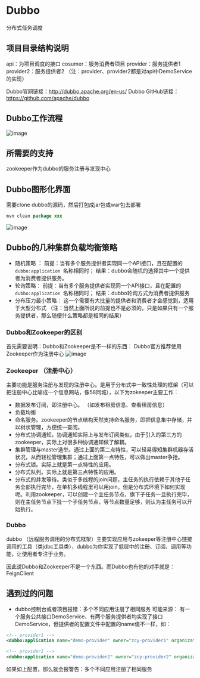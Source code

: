 # Dubbo

分布式任务调度

## 项目目录结构说明

api：为项目调度的接口
cosumer：服务消费者项目
provider：服务提供者1
provider2：服务提供者2
（注：provider、provider2都是对api中DemoService的实现）

Dubbo官网链接：http://dubbo.apache.org/en-us/
Dubbo GitHub链接：https://github.com/apache/dubbo

## Dubbo工作流程

![image](img\architecture.png)

## 所需要的支持

zookeeper作为dubbo的服务注册与发现中心

## Dubbo图形化界面

需要clone dubbo的源码，然后打包成jar包或war包去部署

```java
mvn clean package xxx
```

![image](img\dubbo控制台.jpg)

## Dubbo的几种集群负载均衡策略

- 随机策略 ： 
  前提：当有多个服务提供者实现同一个API接口，且在配置的`dubbo:application `名称相同时；
  结果：dubbo会随机的选择其中一个提供者为消费者提供服务。
- 轮询策略：
  前提：当有多个服务提供者实现同一个API接口，且在配置的`dubbo:application `名称相同时；
  结果：dubbo轮询方式为消费者提供服务
- 分布压力最小策略：
  这一个需要有大批量的提供者和消费者才会感觉到，适用于大型分布式
  （注：当然上面所说的前提也不是必须的，只是如果只有一个服务提供者，那么随便什么策略都是相同的结果）

### Dubbo和Zookeeper的区别

首先需要说明：Dubbo和Zookeeper是不一样的东西：
Dubbo官方推荐使用Zookeeper作为注册中心
![image](img\zook.jpg)

### Zookeeper （注册中心）

主要功能是服务注册与发现的注册中心。是用于分布式中一致性处理的框架（可以把注册中心比喻成一个信息网站，像58同城），以下为zokeeper主要工作：

- 数据发布订阅，即注册中心。 （如发布租房信息、查看租房信息）
- 负载均衡
- 命名服务。zookeeper的节点结构天然支持命名服务，即把信息集中存储，并以树状管理，方便统一查阅。
- 分布式协调通知。协调通知实际上与发布订阅类似，由于引入的第三方的zookeeper，实际上对很多种协调通知做了解耦。
- 集群管理与master选举。通过上面的第二点特性，可以轻易得知集群机器存活状况，从而轻松管理集群；通过上面第一点特性，可以做出master争抢。
- 分布式锁。实际上就是第一点特性的应用。
- 分布式队列。实际上就是第三点特性的应用。
- 分布式的并发等待。类似于多线程的join问题，主任务的执行依赖于其他子任务全部执行完毕，在单机多线程里可以用join，但是分布式环境下如何实现呢。利用zookeeper，可以创建一个主任务节点，旗下子任务一旦执行完毕，则在主任务节点下挂一个子任务节点，等节点数量足够，则认为主任务可以开始执行。

### Dubbo 

dubbo （远程服务调用的分布式框架）主要实现应用与zokeeper等注册中心链接调用的工具（类jdbc工具类），dubbo为你实现了低层中的注册、订阅、调用等功能，让使用者专注于业务。

因此说Dubbo和Zookeeper不是一个东西。而Dubbo也有他的对手就是：FeignClient

## 遇到过的问题

- dubbo控制台或者项目报错：多个不同应用注册了相同服务
  可能来源：
  有一个服务公共接口DemoService、有两个服务提供者均实现了接口DemoService，但提供者的配置文件中配置的name值不一样，如：

```xml
<!-- provider1 -->
<dubbo:application name="demo-provider" owner="zcy-provider1" organization="dubbox"/>

<!-- provider1 -->
<dubbo:application name="demo-provider2" owner="zcy-provider2" organization="dubbox"/>
```

如果如上配置，那么就会报警告：多个不同应用注册了相同服务
